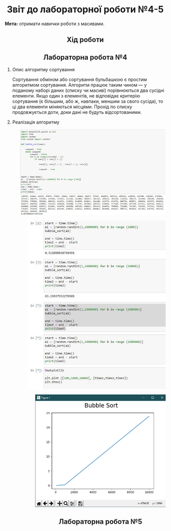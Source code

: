 <h1 align="center">Звіт до лабораторної роботи №4-5</h1>
<strong>Мета:</strong> отримати навички роботи з масивами.
<h2 align="center">Хід роботи</h2>
<h2 align="center">Лабораторна робота №4</h2>
<ol>
<li>Опис алгоритму сортування</p>
Сортування обміном або сортування бульбашкою є простим алгоритмом сортування. Алгоритм працює таким чином — у поданому наборі даних (списку чи масиві) порівнюються два сусідні елементи. Якщо один з елементів, не відповідає критерію сортування (є більшим, або ж, навпаки, меншим за свого сусіда), то ці два елементи міняються місцями. Прохід по списку продовжується доти, доки дані не будуть відсортованими.</p>
<li>Реалізація алгоритму</p>
  <ol>
<p align="center"><img src="https://github.com/YuriiHoidash/Hoidash_TP-36_-_2020/blob/master/lab4-5/1.png"></p> 
  <ol>
<p align="center"><img src="https://github.com/YuriiHoidash/Hoidash_TP-36_-_2020/blob/master/lab4-5/2.jpg"></p> 
  <ol>
<p align="center"><img src="https://github.com/YuriiHoidash/Hoidash_TP-36_-_2020/blob/master/lab4-5/3.png"></p>
<h2 align="center">Лабораторна робота №5</h2>
<ol>
